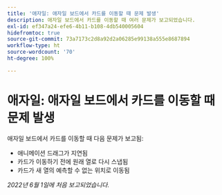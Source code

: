 ```yaml
---
title: '애자일: 애자일 보드에서 카드를 이동할 때 문제 발생'
description: 애자일 보드에서 카드를 이동할 때 여러 문제가 보고되었습니다.
exl-id: ef347a24-efe6-4b11-b108-4db540005604
hidefromtoc: true
source-git-commit: 73a7173c2d8a92d2a06285e99138a555e8687894
workflow-type: ht
source-wordcount: '70'
ht-degree: 100%

---
```


# 애자일: 애자일 보드에서 카드를 이동할 때 문제 발생

애자일 보드에서 카드를 이동할 때 다음 문제가 보고됨:

* 애니메이션 드래그가 지연됨
* 카드가 이동하기 전에 원래 열로 다시 스냅됨
* 카드가 새 열의 예측할 수 없는 위치로 이동됨

_2022년 6월 1일에 처음 보고되었습니다._
